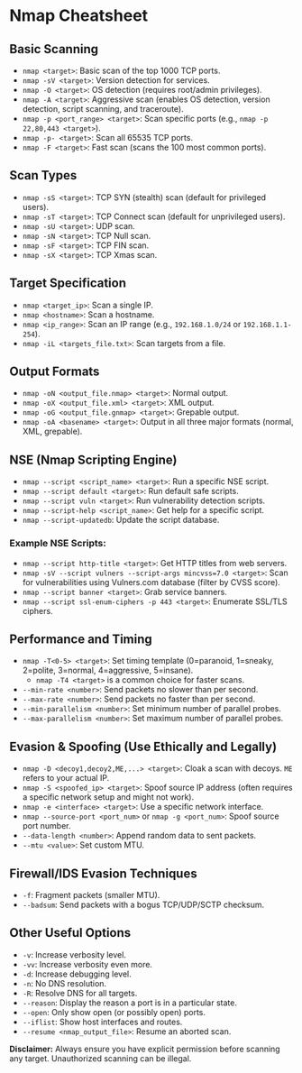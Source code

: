 # Nmap Cheatsheet

## Basic Scanning
- `nmap <target>`: Basic scan of the top 1000 TCP ports.
- `nmap -sV <target>`: Version detection for services.
- `nmap -O <target>`: OS detection (requires root/admin privileges).
- `nmap -A <target>`: Aggressive scan (enables OS detection, version detection, script scanning, and traceroute).
- `nmap -p <port_range> <target>`: Scan specific ports (e.g., `nmap -p 22,80,443 <target>`).
- `nmap -p- <target>`: Scan all 65535 TCP ports.
- `nmap -F <target>`: Fast scan (scans the 100 most common ports).

## Scan Types
- `nmap -sS <target>`: TCP SYN (stealth) scan (default for privileged users).
- `nmap -sT <target>`: TCP Connect scan (default for unprivileged users).
- `nmap -sU <target>`: UDP scan.
- `nmap -sN <target>`: TCP Null scan.
- `nmap -sF <target>`: TCP FIN scan.
- `nmap -sX <target>`: TCP Xmas scan.

## Target Specification
- `nmap <target_ip>`: Scan a single IP.
- `nmap <hostname>`: Scan a hostname.
- `nmap <ip_range>`: Scan an IP range (e.g., `192.168.1.0/24` or `192.168.1.1-254`).
- `nmap -iL <targets_file.txt>`: Scan targets from a file.

## Output Formats
- `nmap -oN <output_file.nmap> <target>`: Normal output.
- `nmap -oX <output_file.xml> <target>`: XML output.
- `nmap -oG <output_file.gnmap> <target>`: Grepable output.
- `nmap -oA <basename> <target>`: Output in all three major formats (normal, XML, grepable).

## NSE (Nmap Scripting Engine)
- `nmap --script <script_name> <target>`: Run a specific NSE script.
- `nmap --script default <target>`: Run default safe scripts.
- `nmap --script vuln <target>`: Run vulnerability detection scripts.
- `nmap --script-help <script_name>`: Get help for a specific script.
- `nmap --script-updatedb`: Update the script database.

### Example NSE Scripts:
- `nmap --script http-title <target>`: Get HTTP titles from web servers.
- `nmap -sV --script vulners --script-args mincvss=7.0 <target>`: Scan for vulnerabilities using Vulners.com database (filter by CVSS score).
- `nmap --script banner <target>`: Grab service banners.
- `nmap --script ssl-enum-ciphers -p 443 <target>`: Enumerate SSL/TLS ciphers.

## Performance and Timing
- `nmap -T<0-5> <target>`: Set timing template (0=paranoid, 1=sneaky, 2=polite, 3=normal, 4=aggressive, 5=insane).
  - `nmap -T4 <target>` is a common choice for faster scans.
- `--min-rate <number>`: Send packets no slower than <number> per second.
- `--max-rate <number>`: Send packets no faster than <number> per second.
- `--min-parallelism <number>`: Set minimum number of parallel probes.
- `--max-parallelism <number>`: Set maximum number of parallel probes.

## Evasion & Spoofing (Use Ethically and Legally)
- `nmap -D <decoy1,decoy2,ME,...> <target>`: Cloak a scan with decoys. `ME` refers to your actual IP.
- `nmap -S <spoofed_ip> <target>`: Spoof source IP address (often requires a specific network setup and might not work).
- `nmap -e <interface> <target>`: Use a specific network interface.
- `nmap --source-port <port_num>` or `nmap -g <port_num>`: Spoof source port number.
- `--data-length <number>`: Append random data to sent packets.
- `--mtu <value>`: Set custom MTU.

## Firewall/IDS Evasion Techniques
- `-f`: Fragment packets (smaller MTU).
- `--badsum`: Send packets with a bogus TCP/UDP/SCTP checksum.

## Other Useful Options
- `-v`: Increase verbosity level.
- `-vv`: Increase verbosity even more.
- `-d`: Increase debugging level.
- `-n`: No DNS resolution.
- `-R`: Resolve DNS for all targets.
- `--reason`: Display the reason a port is in a particular state.
- `--open`: Only show open (or possibly open) ports.
- `--iflist`: Show host interfaces and routes.
- `--resume <nmap_output_file>`: Resume an aborted scan.

**Disclaimer:** Always ensure you have explicit permission before scanning any target. Unauthorized scanning can be illegal. 